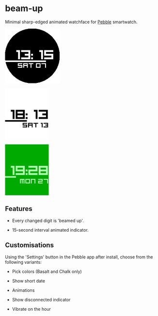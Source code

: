 # beam-up

Minimal sharp-edged animated watchface for [Pebble](https://getpebble.com) smartwatch.

![screenshot1](screenshots/round.png)

![screenshot2](screenshots/inverted.png)

![screenshot3](screenshots/green.png)


## Features

* Every changed digit is 'beamed up'.

* 15-second interval animated indicator.


## Customisations

Using the 'Settings' button in the Pebble app after install, choose from the following variants:

* Pick colors (Basalt and Chalk only)

* Show short date

* Animations

* Show disconnected indicator

* Vibrate on the hour